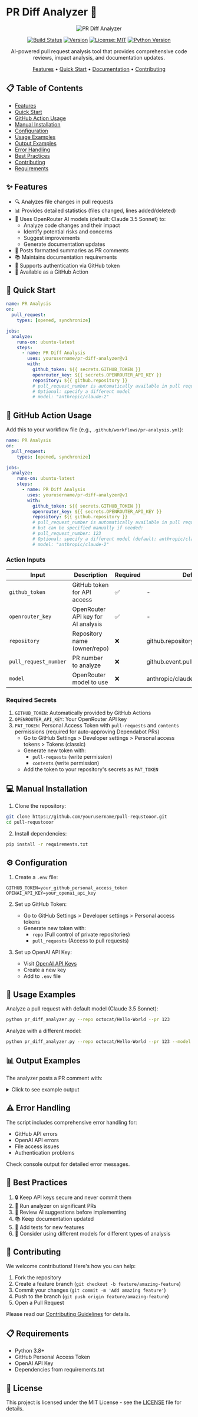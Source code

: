# PR Diff Analyzer 🤖

<div align="center">

![PR Diff Analyzer](https://raw.githubusercontent.com/yourusername/pull-requstooor/main/assets/logo.png)

[![Build Status](https://github.com/yourusername/pull-requstooor/workflows/Build%20and%20Publish%20Docker%20Image/badge.svg)](https://github.com/yourusername/pull-requstooor/actions)
[![Version](https://img.shields.io/github/v/release/yourusername/pull-requstooor?include_prereleases)](https://github.com/yourusername/pull-requstooor/releases)
[![License: MIT](https://img.shields.io/badge/License-MIT-yellow.svg)](https://opensource.org/licenses/MIT)
[![Python Version](https://img.shields.io/badge/python-3.8%2B-blue)](https://www.python.org/downloads/)

AI-powered pull request analysis tool that provides comprehensive code reviews, impact analysis, and documentation updates.

[Features](#features) •
[Quick Start](#quick-start) •
[Documentation](#documentation) •
[Contributing](#contributing)

</div>

## 📋 Table of Contents

- [Features](#-features)
- [Quick Start](#-quick-start)
- [GitHub Action Usage](#-github-action-usage)
- [Manual Installation](#-manual-installation)
- [Configuration](#-configuration)
- [Usage Examples](#-usage-examples)
- [Output Examples](#-output-examples)
- [Error Handling](#-error-handling)
- [Best Practices](#-best-practices)
- [Contributing](#-contributing)
- [Requirements](#-requirements)

## ✨ Features

- 🔍 Analyzes file changes in pull requests
- 📊 Provides detailed statistics (files changed, lines added/deleted)
- 🧠 Uses OpenRouter AI models (default: Claude 3.5 Sonnet) to:
  - Analyze code changes and their impact
  - Identify potential risks and concerns
  - Suggest improvements
  - Generate documentation updates
- 💬 Posts formatted summaries as PR comments
- 📚 Maintains documentation requirements
- 🔐 Supports authentication via GitHub token
- 🚀 Available as a GitHub Action

## 🚀 Quick Start

```yaml
name: PR Analysis
on:
  pull_request:
    types: [opened, synchronize]

jobs:
  analyze:
    runs-on: ubuntu-latest
    steps:
      - name: PR Diff Analysis
        uses: yourusername/pr-diff-analyzer@v1
        with:
          github_token: ${{ secrets.GITHUB_TOKEN }}
          openrouter_key: ${{ secrets.OPENROUTER_API_KEY }}
          repository: ${{ github.repository }}
          # pull_request_number is automatically available in pull request events
          # Optional: specify a different model
          # model: "anthropic/claude-2"
```

## 🔧 GitHub Action Usage

Add this to your workflow file (e.g., `.github/workflows/pr-analysis.yml`):

```yaml
name: PR Analysis
on:
  pull_request:
    types: [opened, synchronize]

jobs:
  analyze:
    runs-on: ubuntu-latest
    steps:
      - name: PR Diff Analysis
        uses: yourusername/pr-diff-analyzer@v1
        with:
          github_token: ${{ secrets.GITHUB_TOKEN }}
          openrouter_key: ${{ secrets.OPENROUTER_API_KEY }}
          repository: ${{ github.repository }}
          # pull_request_number is automatically available in pull request events
          # but can be specified manually if needed:
          # pull_request_number: 123
          # Optional: specify a different model (default: anthropic/claude-3.5-sonnet)
          # model: "anthropic/claude-2"
```

### Action Inputs

| Input                 | Description                        | Required | Default                          |
| --------------------- | ---------------------------------- | -------- | -------------------------------- |
| `github_token`        | GitHub token for API access        | ✅       | -                                |
| `openrouter_key`      | OpenRouter API key for AI analysis | ✅       | -                                |
| `repository`          | Repository name (owner/repo)       | ❌       | github.repository                |
| `pull_request_number` | PR number to analyze               | ❌       | github.event.pull_request.number |
| `model`               | OpenRouter model to use            | ❌       | anthropic/claude-3.5-sonnet      |

### Required Secrets

1. `GITHUB_TOKEN`: Automatically provided by GitHub Actions
2. `OPENROUTER_API_KEY`: Your OpenRouter API key
3. `PAT_TOKEN`: Personal Access Token with `pull-requests` and `contents` permissions (required for auto-approving Dependabot PRs)
   - Go to GitHub Settings > Developer settings > Personal access tokens > Tokens (classic)
   - Generate new token with:
     - `pull-requests` (write permission)
     - `contents` (write permission)
   - Add the token to your repository's secrets as `PAT_TOKEN`

## 💻 Manual Installation

1. Clone the repository:

```bash
git clone https://github.com/yourusername/pull-requstooor.git
cd pull-requstooor
```

2. Install dependencies:

```bash
pip install -r requirements.txt
```

## ⚙️ Configuration

1. Create a `.env` file:

```env
GITHUB_TOKEN=your_github_personal_access_token
OPENAI_API_KEY=your_openai_api_key
```

2. Set up GitHub Token:

   - Go to GitHub Settings > Developer settings > Personal access tokens
   - Generate new token with:
     - `repo` (Full control of private repositories)
     - `pull_requests` (Access to pull requests)

3. Set up OpenAI API Key:
   - Visit [OpenAI API Keys](https://platform.openai.com/api-keys)
   - Create a new key
   - Add to `.env` file

## 📝 Usage Examples

Analyze a pull request with default model (Claude 3.5 Sonnet):

```bash
python pr_diff_analyzer.py --repo octocat/Hello-World --pr 123
```

Analyze with a different model:

```bash
python pr_diff_analyzer.py --repo octocat/Hello-World --pr 123 --model "anthropic/claude-2"
```

## 📊 Output Examples

The analyzer posts a PR comment with:

<details>
<summary>Click to see example output</summary>

```markdown
## 🤖 Pull Request Analysis

### 📊 Statistics

- Files changed: 3
- Lines added: 150
- Lines deleted: 50

### 🧠 AI Code Review

This PR introduces significant changes to the authentication system:

- Impact: Moderate, affects user login flow
- Risks: Need to ensure backward compatibility
- Suggestions: Consider adding rate limiting
- Quality: Good separation of concerns

### 📚 Documentation Updates Needed

1. Update authentication API docs
2. Add examples for new login flow
3. Update configuration guide

### 🔍 Notable Changes

- Major changes in src/auth.py: +100/-30 lines
- New file: tests/test_auth.py
```

</details>

## ⚠️ Error Handling

The script includes comprehensive error handling for:

- GitHub API errors
- OpenAI API errors
- File access issues
- Authentication problems

Check console output for detailed error messages.

## 🎯 Best Practices

1. 🔒 Keep API keys secure and never commit them
2. 🔄 Run analyzer on significant PRs
3. 👀 Review AI suggestions before implementing
4. 📚 Keep documentation updated
5. 🧪 Add tests for new features
6. 🤖 Consider using different models for different types of analysis

## 🤝 Contributing

We welcome contributions! Here's how you can help:

1. Fork the repository
2. Create a feature branch (`git checkout -b feature/amazing-feature`)
3. Commit your changes (`git commit -m 'Add amazing feature'`)
4. Push to the branch (`git push origin feature/amazing-feature`)
5. Open a Pull Request

Please read our [Contributing Guidelines](CONTRIBUTING.md) for details.

## 📋 Requirements

- Python 3.8+
- GitHub Personal Access Token
- OpenAI API Key
- Dependencies from requirements.txt

## 📄 License

This project is licensed under the MIT License - see the [LICENSE](LICENSE) file for details.
